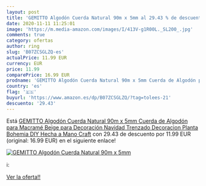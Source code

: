 ```yaml
---
layout: post
title: 'GEMITTO Algodón Cuerda Natural 90m x 5mm al 29.43 % de descuento'
date: 2020-11-11 11:25:01
image: 'https://m.media-amazon.com/images/I/413V-g1R00L._SL200_.jpg'
comments: true
category: ofertas
author: ring
slug: 'B07ZCSGLZQ-es'
actualPrice: 11.99 EUR
currency: EUR
price: 11.99
comparePrice: 16.99 EUR
prodname: 'GEMITTO Algodón Cuerda Natural 90m x 5mm Cuerda de Algodón para Macramé Beige para Decoración Navidad  Trenzado Decoracion Planta Bohemia DIY Hecha a Mano Craft'
country: 'es'
flag: '🇪🇸'
buyurl: 'https://www.amazon.es/dp/B07ZCSGLZQ/?tag=tolees-21'
descuento: '29.43'
---
```


Está [GEMITTO Algodón Cuerda Natural 90m x 5mm Cuerda de Algodón para Macramé Beige para Decoración Navidad  Trenzado Decoracion Planta Bohemia DIY Hecha a Mano Craft](https://www.amazon.es/dp/B07ZCSGLZQ/?tag=tolees-21) con 29.43 de descuento por 11.99 EUR (original: 16.99 EUR) en el siguiente enlace!

[![GEMITTO Algodón Cuerda Natural 90m x 5mm](https://m.media-amazon.com/images/I/413V-g1R00L._SL200_.jpg)](https://www.amazon.es/dp/B07ZCSGLZQ/?tag=tolees-21)

ℹ️:


[Ver la oferta!!](https://www.amazon.es/dp/B07ZCSGLZQ/?tag=tolees-21)
